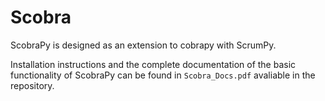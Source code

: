 # Scobra
ScobraPy is designed as an extension to cobrapy with ScrumPy. 

Installation instructions and the complete documentation of the basic functionality of ScobraPy can be found in `Scobra_Docs.pdf` avaliable in the repository. 


